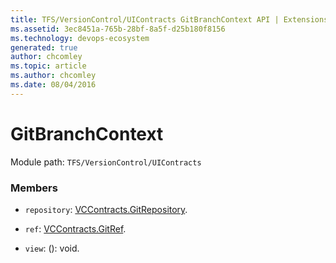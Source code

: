 ```yaml
---
title: TFS/VersionControl/UIContracts GitBranchContext API | Extensions for Azure DevOps Services
ms.assetid: 3ec8451a-765b-28bf-8a5f-d25b180f8156
ms.technology: devops-ecosystem
generated: true
author: chcomley
ms.topic: article
ms.author: chcomley
ms.date: 08/04/2016
---
```


# GitBranchContext

Module path: `TFS/VersionControl/UIContracts`

### Members

- `repository`: [VCContracts.GitRepository](../../../TFS/VersionControl/Contracts/GitRepository.md).

- `ref`: [VCContracts.GitRef](../../../TFS/VersionControl/Contracts/GitRef.md).

- `view`: (): void.
